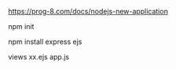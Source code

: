 https://prog-8.com/docs/nodejs-new-application

npm init

npm install express ejs

views
    xx.ejs
app.js

